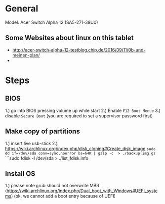 
# General

Model: Acer Switch Alpha 12 (SA5-271-38U0)


## Some Websites about linux on this tablet

* http://acer-switch-alpha-12-testblog.chip.de/2016/09/11/0b-und-meinen-plan/
* 

# Steps

## BIOS

1.) go into BIOS pressing volume up while start
2.) Enable ```F12 Boot Menue```
3.) disable ```Secure Boot``` (you are required to set a supervisor password first)

## Make copy of partitions

1.) insert live usb-stick
2.) https://wiki.archlinux.org/index.php/disk_cloning#Create_disk_image
    ```sudo dd if=/dev/sda conv=sync,noerror bs=64K | gzip -c  > ./backup.img.gz```
    ```sudo fdisk -l /dev/sda > ./list_fdisk.info

## Install OS

1.) please note grub should not overwrite MBR (https://wiki.archlinux.org/index.php/Dual_boot_with_Windows#UEFI_systems) (ok, we cannot add a boot entry because of UEFI)
